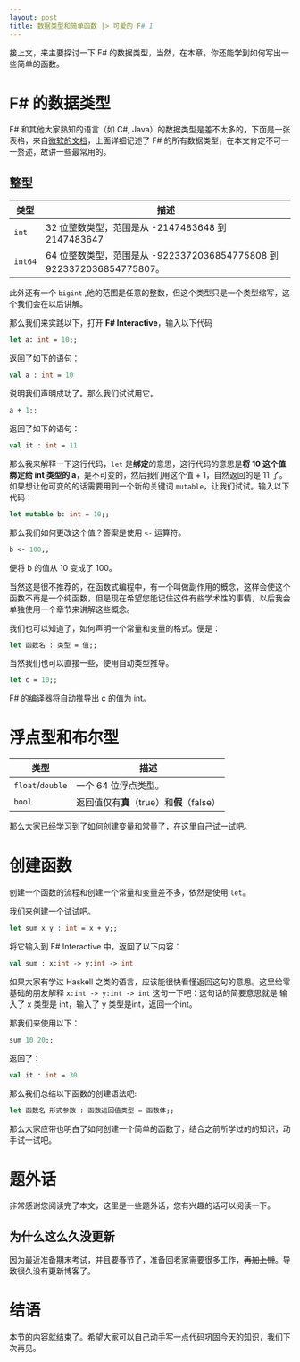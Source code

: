 ```yaml
---
layout: post
title: 数据类型和简单函数 |> 可爱的 F# 1
---
```

接上文，来主要探讨一下 F# 的数据类型，当然，在本章，你还能学到如何写出一些简单的函数。
<!--more-->
# F\# 的数据类型
F# 和其他大家熟知的语言（如 C#, Java）的数据类型是差不太多的，下面是一张表格，来自[微软的文档](https://docs.microsoft.com/zh-cn/dotnet/fsharp/language-reference/primitive-types)，上面详细记述了 F# 的所有数据类型，在本文肯定不可一一赘述，故讲一些最常用的。
## 整型

|类型|描述|
|----|---|
|`int`|32 位整数类型，范围是从 -2147483648 到 2147483647|
|`int64`|64 位整数类型，范围是从 -9223372036854775808 到  9223372036854775807。|

此外还有一个 `bigint` ,他的范围是任意的整数，但这个类型只是一个类型缩写，这个我们会在以后讲解。

那么我们来实践以下，打开 **F# Interactive**，输入以下代码

```fsharp
let a: int = 10;;
```

返回了如下的语句：

```fsharp
val a : int = 10
```
说明我们声明成功了。那么我们试试用它。

```fsharp
a + 1;;
```

返回了如下的语句：

```fsharp
val it : int = 11
```

那么我来解释一下这行代码，`let` 是**绑定**的意思，这行代码的意思是**将 10 这个值绑定给 int 类型的 a**，是不可变的，然后我们用这个值 + 1，自然返回的是 11 了。如果想让他可变的的话需要用到一个新的关键词 `mutable`，让我们试试。输入以下代码：

```fsharp
let mutable b: int = 10;;
```

那么我们如何更改这个值？答案是使用 `<-` 运算符。

```fsharp
b <- 100;;
```

便将 b 的值从 10 变成了 100。

当然这是很不推荐的，在函数式编程中，有一个叫做副作用的概念，这样会使这个函数不再是一个纯函数，但是现在希望您能记住这件有些学术性的事情，以后我会单独使用一个章节来讲解这些概念。

我们也可以知道了，如何声明一个常量和变量的格式。便是：

```fsharp
let 函数名 : 类型 = 值;;
```

当然我们也可以直接一些，使用自动类型推导。

```fsharp
let c = 10;;
```

F# 的编译器将自动推导出 c 的值为 int。
# 浮点型和布尔型

|类型|描述|
|----|---|
|`float`/`double`|一个 64 位浮点类型。|
|`bool`|返回值仅有**真**（true）和**假**（false）|

那么大家已经学习到了如何创建变量和常量了，在这里自己试一试吧。
# 创建函数
创建一个函数的流程和创建一个常量和变量差不多，依然是使用 `let`。

我们来创建一个试试吧。

```fsharp
let sum x y : int = x + y;;
```

将它输入到 F# Interactive 中，返回了以下内容：

```fsharp
val sum : x:int -> y:int -> int
```

如果大家有学过 Haskell 之类的语言，应该能很快看懂返回这句的意思。这里给零基础的朋友解释 `x:int -> y:int -> int` 这句一下吧：这句话的简要意思就是 输入了 x 类型是 int，输入了 y 类型是int，返回一个int。

那我们来使用以下：

```fsharp
sum 10 20;;
```

返回了：

```fsharp
val it : int = 30
```

那么我们总结以下函数的创建语法吧:

```fsharp
let 函数名 形式参数 : 函数返回值类型 = 函数体;;
```

那么大家应带也明白了如何创建一个简单的函数了，结合之前所学过的的知识，动手试一试吧。
# 题外话
非常感谢您阅读完了本文，这里是一些题外话，您有兴趣的话可以阅读一下。
## 为什么这么久没更新
因为最近准备期末考试，并且要春节了，准备回老家需要很多工作，~~再加上懒~~。导致很久没有更新博客了。
# 结语
本节的内容就结束了。希望大家可以自己动手写一点代码巩固今天的知识，我们下次再见。